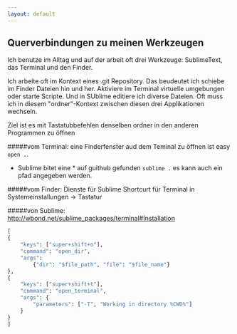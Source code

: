 ```yaml
---
layout: default
---
```


## Querverbindungen zu meinen Werkzeugen

Ich benutze im Alltag und auf der arbeit oft drei Werkzeuge: SublimeText, das Terminal und den Finder.

Ich arbeite oft im Kontext eines .git Repository. Das beudeutet ich schiebe im Finder Dateien hin und her. Aktiviere im Terminal virtuelle umgebungen oder starte Scripte. Und in SUblime editiere ich diverse Dateien. Oft muss ich in diesem "ordner"-Kontext zwischen diesen drei Applikationen wechseln.

Ziel ist es mit Tastatubbefehlen denselben ordner in den anderen Programmen zu öffnen

#####vom Terminal:
eine Finderfenster aud dem Teminal zu öffnen ist easy `open .`.
*   Sublime bitet eine * auf guithub gefunden `sublime .` es kann auch ein pfad angegeben werden.

#####vom Finder:
Dienste für Sublime
Shortcurt für Terminal in Systemeinstallungen -> Tastatur

#####von Sublime:
http://wbond.net/sublime_packages/terminal#Installation

~~~ python
[
{
    "keys": ["super+shift+o"],
    "command": "open_dir",
    "args":
        {"dir": "$file_path", "file": "$file_name"}
},
{
    "keys": ["super+shift+t"],
    "command": "open_terminal",
    "args": {
        "parameters": ["-T", "Working in directory %CWD%"]
    }
}
]
~~~
